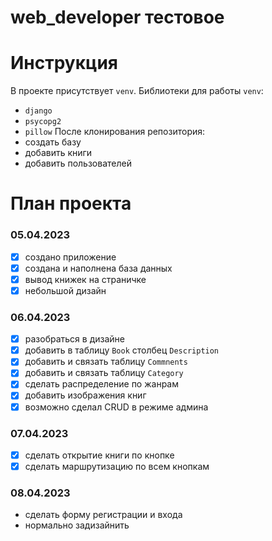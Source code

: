# web_developer тестовое
# Инструкция
В проекте присутствует `venv`. Библиотеки для работы `venv`:
- `django`
- `psycopg2`
- `pillow`
После клонирования репозитория:
- создать базу
- добавить книги
- добавить пользователей





# План проекта
### 05.04.2023
- [x] создано приложение 
- [x] создана и наполнена база данных
- [x] вывод книжек на страничке
- [x] небольшой дизайн
### 06.04.2023
- [x] разобраться в дизайне
- [x]  добавить в таблицу `Book` столбец `Description`
- [x]  добавить и связать таблицу `Commnents`
- [x]  добавить и связать таблицу `Category`
- [x]  сделать распределение по жанрам
- [x]  добавить изображения книг
- [x]  возможно сделал CRUD в режиме админа
### 07.04.2023
- [x]  сделать открытие книги по кнопке
- [x]  сделать маршрутизацию по всем кнопкам
### 08.04.2023
- сделать форму регистрации и входа
- нормально задизайнить
